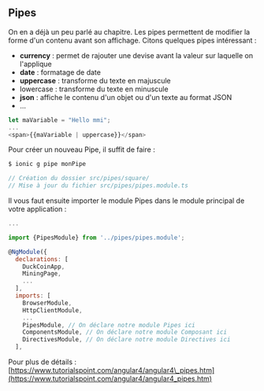 ## Pipes

On en a déjà un peu parlé au chapitre. Les pipes permettent de modifier la forme d'un contenu avant son affichage. Citons quelques pipes intéressant :

* **currency** : permet de rajouter une devise avant la valeur sur laquelle on l'applique
* **date** : formatage de date
* **uppercase** : transforme du texte en majuscule
* lowercase : transforme du texte en minuscule
* **json** : affiche le contenu d'un objet ou d'un texte au format JSON
* ...

```js
let maVariable = "Hello mmi";
...
<span>{{maVariable | uppercase}}</span>
```

Pour créer un nouveau Pipe, il suffit de faire :

```js
$ ionic g pipe monPipe

// Création du dossier src/pipes/square/
// Mise à jour du fichier src/pipes/pipes.module.ts
```

Il vous faut ensuite importer le module Pipes dans le module principal de votre application :

```js
...

import {PipesModule} from '../pipes/pipes.module';

@NgModule({
  declarations: [
    DuckCoinApp,
    MiningPage,
    ...
  ],
  imports: [
    BrowserModule,
    HttpClientModule,
    ...
    PipesModule, // On déclare notre module Pipes ici
    ComponentsModule, // On déclare notre module Composant ici
    DirectivesModule, // On déclare notre module Directives ici
  ],
```

Pour plus de détails : [https://www.tutorialspoint.com/angular4/angular4\_pipes.htm](https://www.tutorialspoint.com/angular4/angular4_pipes.htm)

